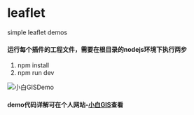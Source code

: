 # leaflet
simple  leaflet demos 
#### 运行每个插件的工程文件，需要在根目录的nodejs环境下执行两步
1. npm install 
2. npm run dev

![小白GISDemo](http://www.xiaobaigis.com/net/upload/image/20181111/6367756857330859009214932.gif)
#### demo代码详解可在个人网站-[小白GIS](http://www.xiaobaigis.com/GiSarticles/Index/leafLet)查看

